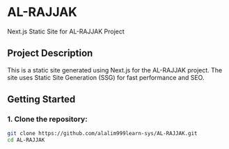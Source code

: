 # AL-RAJJAK

Next.js Static Site for AL-RAJJAK Project

## Project Description

This is a static site generated using Next.js for the AL-RAJJAK project. The site uses Static Site Generation (SSG) for fast performance and SEO.

## Getting Started

### 1. Clone the repository:
```bash
git clone https://github.com/alalim999learn-sys/AL-RAJJAK.git
cd AL-RAJJAK
